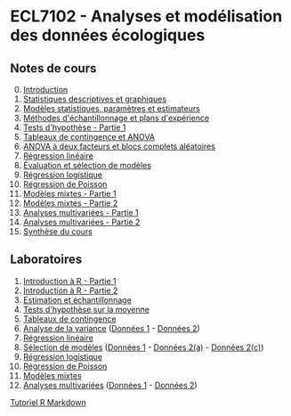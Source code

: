 # ECL7102 - Analyses et modélisation des données écologiques

## Notes de cours

0. [Introduction](notes_cours/0-Introduction.html)
1. [Statistiques descriptives et graphiques](notes_cours/1-Statistiques_descriptives.html)
2. [Modèles statistiques, paramètres et estimateurs](notes_cours/2-Modèles_statistiques.html)
3. [Méthodes d'échantillonnage et plans d'expérience](notes_cours/3-Échantillonnage_expériences.html)
4. [Tests d'hypothèse - Partie 1](notes_cours/4-Tests_hypothese_Partie1.html)
5. [Tableaux de contingence et ANOVA](notes_cours/5-Chi2_ANOVA.html)
6. [ANOVA à deux facteurs et blocs complets aléatoires](notes_cours/6-ANOVA_2_facteurs.html)
7. [Régression linéaire](notes_cours/7-Régression_linéaire.html)
8. [Évaluation et sélection de modèles](notes_cours/8-Sélection_modèles.html)
9. [Régression logistique](notes_cours/9-Régression_logistique.html)
10. [Régression de Poisson](notes_cours/10-Régression_Poisson.html)
11. [Modèles mixtes - Partie 1](notes_cours/11-Modèles_mixtes_Partie1.html)
12. [Modèles mixtes - Partie 2](notes_cours/12-Modèles_mixtes_Partie2.html)
13. [Analyses multivariées - Partie 1](notes_cours/13-Analyses_multivariées_Partie1.html)
14. [Analyses multivariées - Partie 2](notes_cours/14-Analyses_multivariées_Partie2.html)
15. [Synthèse du cours](notes_cours/15-Synthèse.html)

## Laboratoires

1. [Introduction à R - Partie 1](labos/1-IntroR_partie1.html)
2. [Introduction à R - Partie 2](labos/2-IntroR_partie2.html)
3. [Estimation et échantillonnage](labos/3R-Estimation_échantillonnage.html)
4. [Tests d'hypothèse sur la moyenne](labos/4R-Tests_moyenne.html)
5. [Tableaux de contingence](labos/5-Tableaux_contingence.pdf)
6. [Analyse de la variance](labos/6-ANOVA.pdf) ([Données 1](labos/sablefish.csv) - [Données 2](labos/woodstain.csv))
7. [Régression linéaire](labos/7R-Régression_linéaire.html)
8. [Sélection de modèles](labos/8-Sélection_modèles.pdf) ([Données 1](labos/environment.csv) - [Données 2(a)](labos/migration.csv) - [Données 2(c)](labos/migr_test.csv))
9. [Régression logistique](labos/9-Régression_logistique.pdf)
10. [Régression de Poisson](labos/10R-Régression_Poisson.html)
11. [Modèles mixtes](labos/11R-Modèles_mixtes.html)
12. [Analyses multivariées](labos/12-Analyses_multivariées.pdf) ([Données 1](labos/springs.csv) - [Données 2](labos/arctic.csv))

[Tutoriel R Markdown](labos/Tutoriel_RMarkdown.html)

